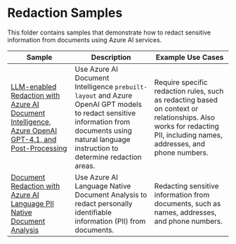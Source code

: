 # Redaction Samples

This folder contains samples that demonstrate how to redact sensitive information from documents using Azure AI services.

| Sample                                                                                                                                 | Description                                                                                                                                                                                      | Example Use Cases                                                                                                                                                   |
| -------------------------------------------------------------------------------------------------------------------------------------- | ------------------------------------------------------------------------------------------------------------------------------------------------------------------------------------------------ | ------------------------------------------------------------------------------------------------------------------------------------------------------------------- |
| [LLM-enabled Redaction with Azure AI Document Intelligence, Azure OpenAI GPT-4.1, and Post-Processing](./document-redaction-gpt.ipynb) | Use Azure AI Document Intelligence `prebuilt-layout` and Azure OpenAI GPT models to redact sensitive information from documents using natural language instruction to determine redaction areas. | Require specific redaction rules, such as redacting based on context or relationships. Also works for redacting PII, including names, addresses, and phone numbers. |
| [Document Redaction with Azure AI Language PII Native Document Analysis](./document-redaction-language-native-document.ipynb)          | Use Azure AI Language Native Document Analysis to redact personally identifiable information (PII) from documents.                                                                               | Redacting sensitive information from documents, such as names, addresses, and phone numbers.                                                                        |
